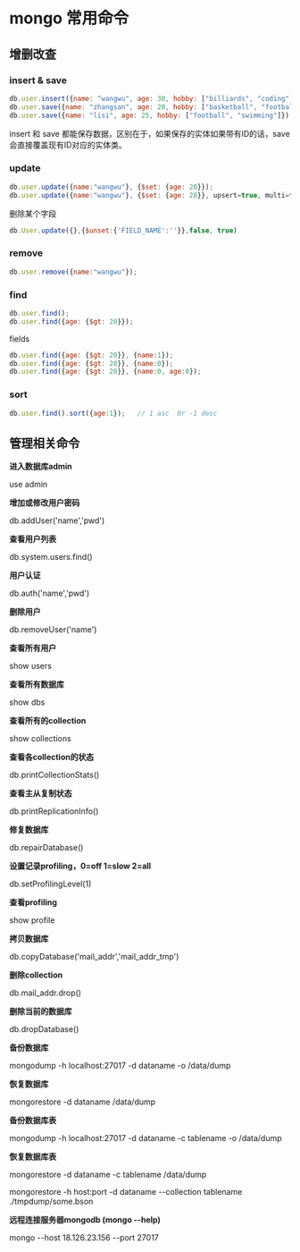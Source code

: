 # mongo 常用命令

## 增删改查

### insert  & save 

```javascript
db.user.insert({name: "wangwu", age: 30, hobby: ["billiards", "coding"]});
db.user.save({name: "zhangsan", age: 20, hobby: ["basketball", "football", "writing"]});
db.user.save({name: "lisi", age: 25, hobby: ["football", "swimming"]});
```

insert 和 save 都能保存数据，区别在于，如果保存的实体如果带有ID的话，save会直接覆盖现有ID对应的实体类。

### update

```javascript
db.user.update({name:"wangwu"}, {$set: {age: 28}});
db.user.update({name:"wangwu"}, {$set: {age: 28}}, upsert=true, multi=true);
```

删除某个字段

```javascript
db.User.update({},{$unset:{'FIELD_NAME':''}},false, true)
```


### remove 

```javascript
db.user.remove({name:"wangwu"});
```

### find

```javascript
db.user.find();
db.user.find({age: {$gt: 20}});
```

fields

```javascript
db.user.find({age: {$gt: 20}}, {name:1});
db.user.find({age: {$gt: 20}}, {name:0});
db.user.find({age: {$gt: 20}}, {name:0, age:0});
```

### sort 

```javascript
db.user.find().sort({age:1});   // 1 asc  0r -1 desc
```


## 管理相关命令

**进入数据库admin**

use admin

**增加或修改用户密码**

db.addUser('name','pwd')

**查看用户列表**

db.system.users.find()

**用户认证**

db.auth('name','pwd')

**删除用户**

db.removeUser('name')

**查看所有用户**

show users

**查看所有数据库**

show dbs

**查看所有的collection**

show collections

**查看各collection的状态**

db.printCollectionStats()

**查看主从复制状态**

db.printReplicationInfo()

**修复数据库**

db.repairDatabase()

**设置记录profiling，0=off 1=slow 2=all**

db.setProfilingLevel(1)

**查看profiling**

show profile

**拷贝数据库**

db.copyDatabase('mail_addr','mail_addr_tmp')

**删除collection**

db.mail_addr.drop()

**删除当前的数据库**

db.dropDatabase()

**备份数据库**

mongodump -h localhost:27017 -d dataname -o /data/dump

**恢复数据库**

mongorestore -d dataname /data/dump

**备份数据库表**

mongodump -h localhost:27017 -d dataname -c tablename -o /data/dump

**恢复数据库表**

mongorestore -d dataname -c tablename /data/dump

mongorestore -h host:port -d dataname --collection tablename ./tmpdump/some.bson

**远程连接服务器mongodb (mongo --help)**

mongo --host 18.126.23.156 --port 27017

